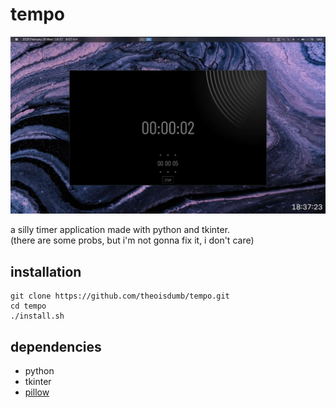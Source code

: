 # tempo

![tempo](tempo.webp)

a silly timer application made with python and tkinter.  
(there are some probs, but i'm not gonna fix it, i don't care)

## installation

```
git clone https://github.com/theoisdumb/tempo.git
cd tempo
./install.sh
```

## dependencies

- python
- tkinter
- [pillow](https://python-pillow.github.io/)
